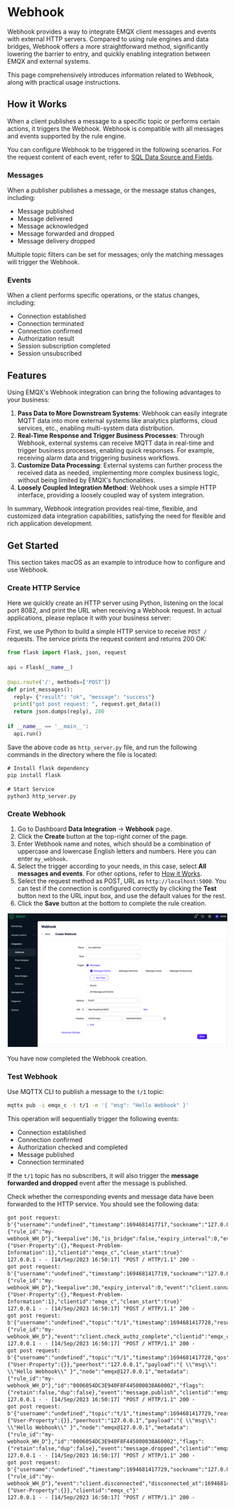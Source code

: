 # Webhook

Webhook provides a way to integrate EMQX client messages and events with external HTTP servers. Compared to using rule engines and data bridges, Webhook offers a more straightforward method, significantly lowering the barrier to entry, and quickly enabling integration between EMQX and external systems.

This page comprehensively introduces information related to Webhook, along with practical usage instructions.

## How it Works

When a client publishes a message to a specific topic or performs certain actions, it triggers the Webhook. Webhook is compatible with all messages and events supported by the rule engine.

You can configure Webhook to be triggered in the following scenarios. For the request content of each event, refer to [SQL Data Source and Fields](./rule-sql-events-and-fields.md).

### Messages

When a publisher publishes a message, or the message status changes, including:

- Message published
- Message delivered
- Message acknowledged
- Message forwarded and dropped
- Message delivery dropped

Multiple topic filters can be set for messages; only the matching messages will trigger the Webhook.

### Events

When a client performs specific operations, or the status changes, including:

- Connection established
- Connection terminated
- Connection confirmed
- Authorization result
- Session subscription completed
- Session unsubscribed

## Features

Using EMQX's Webhook integration can bring the following advantages to your business:

1. **Pass Data to More Downstream Systems**: Webhook can easily integrate MQTT data into more external systems like analytics platforms, cloud services, etc., enabling multi-system data distribution.
2. **Real-Time Response and Trigger Business Processes**: Through Webhook, external systems can receive MQTT data in real-time and trigger business processes, enabling quick responses. For example, receiving alarm data and triggering business workflows.
3. **Customize Data Processing**: External systems can further process the received data as needed, implementing more complex business logic, without being limited by EMQX's functionalities.
4. **Loosely Coupled Integration Method**: Webhook uses a simple HTTP interface, providing a loosely coupled way of system integration.

In summary, Webhook integration provides real-time, flexible, and customized data integration capabilities, satisfying the need for flexible and rich application development.

## Get Started

This section takes macOS as an example to introduce how to configure and use Webhook.

### Create HTTP Service

Here we quickly create an HTTP server using Python, listening on the local port 8082, and print the URL when receiving a Webhook request. In actual applications, please replace it with your business server:

First, we use Python to build a simple HTTP service to receive `POST /` requests. The service prints the request content and returns 200 OK:

```python
from flask import Flask, json, request

api = Flask(__name__)

@api.route('/', methods=['POST'])
def print_messages():
  reply= {"result": "ok", "message": "success"}
  print("got post request: ", request.get_data())
  return json.dumps(reply), 200

if __name__ == '__main__':
  api.run()
```

Save the above code as `http_server.py` file, and run the following commands in the directory where the file is located:

```shell
# Install flask dependency
pip install flask

# Start Service
python3 http_server.py
```

### Create Webhook

1. Go to Dashboard **Data Integration** -> **Webhook** page.
2. Click the **Create** button at the top-right corner of the page.
3. Enter Webhook name and notes, which should be a combination of uppercase and lowercase English letters and numbers. Here you can enter `my_webhook`.
4. Select the trigger according to your needs, in this case, select **All messages and events**. For other options, refer to [How it Works](#how-it-works).
5. Select the request method as POST, URL as `http://localhost:5000`. You can test if the connection is configured correctly by clicking the **Test** button next to the URL input box, and use the default values for the rest.
6. Click the **Save** button at the bottom to complete the rule creation.

![EMQX Webhook](./assets/webhook.png)

You have now completed the Webhook creation.

### Test Webhook

Use MQTTX CLI to publish a message to the `t/1` topic:

```bash
mqttx pub -i emqx_c -t t/1 -m '{ "msg": "Hello Webhook" }'
```

This operation will sequentially trigger the following events:

- Connection established
- Connection confirmed
- Authorization checked and completed
- Message published
- Connection terminated

If the `t/1` topic has no subscribers, it will also trigger the **message forwarded and dropped** event after the message is published.

Check whether the corresponding events and message data have been forwarded to the HTTP service. You should see the following data:

```shell
got post request:  b'{"username":"undefined","timestamp":1694681417717,"sockname":"127.0.0.1:1883","receive_maximum":32,"proto_ver":5,"proto_name":"MQTT","peername":"127.0.0.1:61003","node":"emqx@127.0.0.1","mountpoint":"undefined","metadata":{"rule_id":"my-webhook_WH_D"},"keepalive":30,"is_bridge":false,"expiry_interval":0,"event":"client.connected","connected_at":1694681417714,"conn_props":{"User-Property":{},"Request-Problem-Information":1},"clientid":"emqx_c","clean_start":true}'
127.0.0.1 - - [14/Sep/2023 16:50:17] "POST / HTTP/1.1" 200 -
got post request:  b'{"username":"undefined","timestamp":1694681417719,"sockname":"127.0.0.1:1883","reason_code":"success","proto_ver":5,"proto_name":"MQTT","peername":"127.0.0.1:61003","node":"emqx@127.0.0.1","metadata":{"rule_id":"my-webhook_WH_D"},"keepalive":30,"expiry_interval":0,"event":"client.connack","conn_props":{"User-Property":{},"Request-Problem-Information":1},"clientid":"emqx_c","clean_start":true}'
127.0.0.1 - - [14/Sep/2023 16:50:17] "POST / HTTP/1.1" 200 -
got post request:  b'{"username":"undefined","topic":"t/1","timestamp":1694681417728,"result":"allow","peerhost":"127.0.0.1","node":"emqx@127.0.0.1","metadata":{"rule_id":"my-webhook_WH_D"},"event":"client.check_authz_complete","clientid":"emqx_c","authz_source":"file","action":"publish"}'
127.0.0.1 - - [14/Sep/2023 16:50:17] "POST / HTTP/1.1" 200 -
got post request:  b'{"username":"undefined","topic":"t/1","timestamp":1694681417728,"qos":0,"publish_received_at":1694681417728,"pub_props":{"User-Property":{}},"peerhost":"127.0.0.1","payload":"{ \\"msg\\": \\"Hello Webhook\\" }","node":"emqx@127.0.0.1","metadata":{"rule_id":"my-webhook_WH_D"},"id":"0006054DC3E940F8F445000038A60002","flags":{"retain":false,"dup":false},"event":"message.publish","clientid":"emqx_c"}'
127.0.0.1 - - [14/Sep/2023 16:50:17] "POST / HTTP/1.1" 200 -
got post request:  b'{"username":"undefined","topic":"t/1","timestamp":1694681417729,"reason":"no_subscribers","qos":0,"publish_received_at":1694681417728,"pub_props":{"User-Property":{}},"peerhost":"127.0.0.1","payload":"{ \\"msg\\": \\"Hello Webhook\\" }","node":"emqx@127.0.0.1","metadata":{"rule_id":"my-webhook_WH_D"},"id":"0006054DC3E940F8F445000038A60002","flags":{"retain":false,"dup":false},"event":"message.dropped","clientid":"emqx_c"}'
127.0.0.1 - - [14/Sep/2023 16:50:17] "POST / HTTP/1.1" 200 -
got post request:  b'{"username":"undefined","timestamp":1694681417729,"sockname":"127.0.0.1:1883","reason":"normal","proto_ver":5,"proto_name":"MQTT","peername":"127.0.0.1:61003","node":"emqx@127.0.0.1","metadata":{"rule_id":"my-webhook_WH_D"},"event":"client.disconnected","disconnected_at":1694681417729,"disconn_props":{"User-Property":{}},"clientid":"emqx_c"}'
127.0.0.1 - - [14/Sep/2023 16:50:17] "POST / HTTP/1.1" 200 -
```
